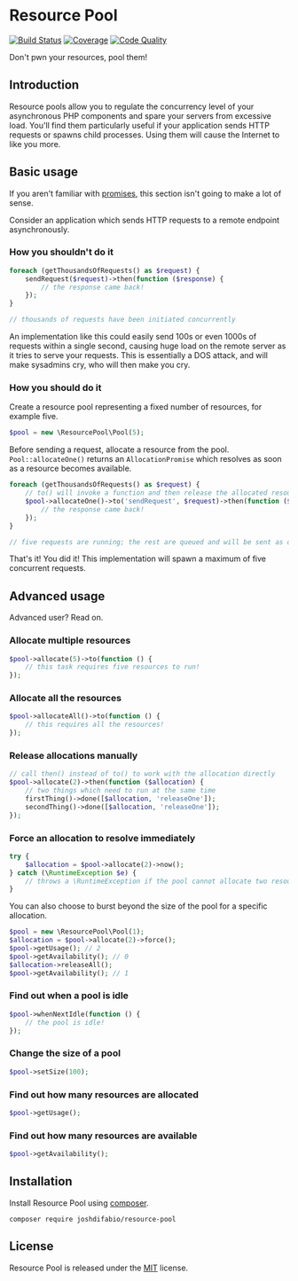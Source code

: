 # Resource Pool

[![Build Status](https://img.shields.io/travis/joshdifabio/resource-pool.svg?style=flat-square)](https://travis-ci.org/joshdifabio/resource-pool)
[![Coverage](https://img.shields.io/codecov/c/github/joshdifabio/resource-pool.svg?style=flat-square)](http://codecov.io/github/joshdifabio/resource-pool)
[![Code Quality](https://img.shields.io/scrutinizer/g/joshdifabio/resource-pool.svg?style=flat-square)](https://scrutinizer-ci.com/g/joshdifabio/resource-pool/)

Don't pwn your resources, pool them!

## Introduction

Resource pools allow you to regulate the concurrency level of your asynchronous PHP components and spare your servers from excessive load. You'll find them particularly useful if your application sends HTTP requests or spawns child processes. Using them will cause the Internet to like you more.

## Basic usage

If you aren't familiar with [promises](https://github.com/reactphp/promise), this section isn't going to make a lot of sense.

Consider an application which sends HTTP requests to a remote endpoint asynchronously.

### How you shouldn't do it

```php
foreach (getThousandsOfRequests() as $request) {
    sendRequest($request)->then(function ($response) {
        // the response came back!
    });
}

// thousands of requests have been initiated concurrently
```

An implementation like this could easily send 100s or even 1000s of requests within a single second, causing huge load on the remote server as it tries to serve your requests. This is essentially a DOS attack, and will make sysadmins cry, who will then make you cry.

### How you should do it

Create a resource pool representing a fixed number of resources, for example five.

```php
$pool = new \ResourcePool\Pool(5);
```

Before sending a request, allocate a resource from the pool. `Pool::allocateOne()` returns an `AllocationPromise` which resolves as soon as a resource becomes available.

```php
foreach (getThousandsOfRequests() as $request) {
    // to() will invoke a function and then release the allocated resources once it's done
    $pool->allocateOne()->to('sendRequest', $request)->then(function ($response) {
        // the response came back!
    });
}

// five requests are running; the rest are queued and will be sent as others complete
```

That's it! You did it! This implementation will spawn a maximum of five concurrent requests.

## Advanced usage

Advanced user? Read on.

### Allocate multiple resources

```php
$pool->allocate(5)->to(function () {
    // this task requires five resources to run!
});
```

### Allocate all the resources

```php
$pool->allocateAll()->to(function () {
    // this requires all the resources!
});
```

### Release allocations manually

```php
// call then() instead of to() to work with the allocation directly
$pool->allocate(2)->then(function ($allocation) {
    // two things which need to run at the same time
    firstThing()->done([$allocation, 'releaseOne']);
    secondThing()->done([$allocation, 'releaseOne']);
});
```

### Force an allocation to resolve immediately

```php
try {
    $allocation = $pool->allocate(2)->now();
} catch (\RuntimeException $e) {
    // throws a \RuntimeException if the pool cannot allocate two resources
}
```

You can also choose to burst beyond the size of the pool for a specific allocation.

```php
$pool = new \ResourcePool\Pool(1);
$allocation = $pool->allocate(2)->force();
$pool->getUsage(); // 2
$pool->getAvailability(); // 0
$allocation->releaseAll();
$pool->getAvailability(); // 1
```

### Find out when a pool is idle

```php
$pool->whenNextIdle(function () {
    // the pool is idle!
});
```

### Change the size of a pool

```php
$pool->setSize(100);
```

### Find out how many resources are allocated

```php
$pool->getUsage();
```

### Find out how many resources are available

```php
$pool->getAvailability();
```

## Installation

Install Resource Pool using [composer](https://getcomposer.org/).

```
composer require joshdifabio/resource-pool
```

## License

Resource Pool is released under the [MIT](https://github.com/joshdifabio/resource-pool/blob/master/LICENSE) license.
